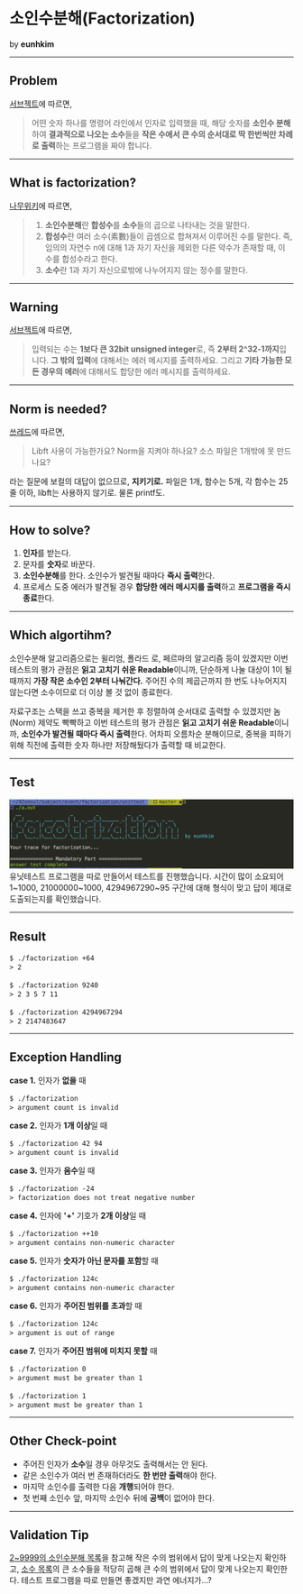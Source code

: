 # 소인수분해(Factorization)
by **eunhkim**

---
## Problem
[서브젝트](https://docs.google.com/document/d/1utPkD1rfZIes4dv-Q1qKJThB8bmmQk8u7O1FGjhdO2Y)에 따르면,

> 어떤 숫자 하나를 명령어 라인에서 인자로 입력했을 때, 해당 숫자를 **소인수 분해**하여 **결과적으로 나오는 소수**들을 **작은 수에서 큰 수의 순서대로 딱 한번씩만 차례로 출력**하는 프로그램을 짜야 합니다.

---
## What is factorization?
[나무위키](https://namu.wiki/w/%EC%86%8C%EC%9D%B8%EC%88%98%EB%B6%84%ED%95%B4)에 따르면,

> 1. **소인수분해**란 **합성수**를 **소수**들의 곱으로 나타내는 것을 말한다.
> 2. **합성수**란 여러 소수(素數)들이 곱셈으로 합쳐져서 이루어진 수를 말한다. 즉, 임의의 자연수 n에 대해 1과 자기 자신을 제외한 다른 약수가 존재할 때, 이 수를 합성수라고 한다.
> 3. **소수**란 1과 자기 자신으로밖에 나누어지지 않는 정수를 말한다.

---
## Warning
[서브젝트](https://docs.google.com/document/d/1utPkD1rfZIes4dv-Q1qKJThB8bmmQk8u7O1FGjhdO2Y)에 따르면,

> 입력되는 수는 **1보다 큰 32bit unsigned integer**로, 즉 **2부터 2^32-1까지**입니다. **그 밖의 입력**에 대해서는 에러 메시지를 출력하세요. 그리고 **기타 가능한 모든 경우의 에러**에 대해서도 합당한 에러 메시지를 출력하세요.

---
## Norm is needed?
[ 쓰레드](https://42born2code.slack.com/archives/CU6MTFBNH/p1585725942298400)에 따르면,

> Libft 사용이 가능한가요?
> Norm을 지켜야 하나요?
> 소스 파일은 1개밖에 못 만드나요?

라는 질문에 보컬의 대답이 없으므로, **지키기로.** 파일은 1개, 함수는 5개, 각 함수는 25줄 이하, libft는 사용하지 않기로. 물론 printf도.

----
## How to solve?
1. **인자**를 받는다.
2. 문자를 **숫자**로 바꾼다.
3. **소인수분해**를 한다. 소인수가 발견될 때마다 **즉시 출력**한다.
4. 프로세스 도중 에러가 발견될 경우 **합당한 에러 메시지를 출력**하고 **프로그램을 즉시 종료**한다.


----
## Which algortihm?
소인수분해 알고리즘으로는 윌리엄, 폴라드 로, 페르마의 알고리즘 등이 있겠지만 이번 테스트의 평가 관점은 **읽고 고치기 쉬운 Readable**이니까, 단순하게 나눌 대상이 1이 될 때까지 **가장 작은 소수인 2부터 나눠간다.** 주어진 수의 제곱근까지 한 번도 나누어지지 않는다면 소수이므로 더 이상 볼 것 없이 종료한다.

자료구조는 스택을 쓰고 중복을 제거한 후 정렬하여 순서대로 출력할 수 있겠지만 놈(Norm) 제약도 빡빡하고 이번 테스트의 평가 관점은 **읽고 고치기 쉬운 Readable**이니까, **소인수가 발견될 때마다 즉시 출력**한다. 어차피 오름차순 분해이므로, 중복을 피하기 위해 직전에 출력한 숫자 하나만 저장해뒀다가 출력할 때 비교한다.

----
## Test
![unittest](./unittest.png)
유닛테스트 프로그램을 따로 만들어서 테스트를 진행했습니다. 시간이 많이 소요되어 1~1000, 21000000~1000, 4294967290~95 구간에 대해 형식이 맞고 답이 제대로 도출되는지를 확인했습니다.

----
## Result
    $ ./factorization +64
    > 2

    $ ./factorization 9240
    > 2 3 5 7 11

    $ ./factorization 4294967294
    > 2 2147483647

----
## Exception Handling
**case 1.** 인자가 **없을** 때

    $ ./factorization
    > argument count is invalid

**case 2.** 인자가 **1개 이상**일 때

    $ ./factorization 42 94
    > argument count is invalid

**case 3.** 인자가 **음수**일 때

    $ ./factorization -24
    > factorization does not treat negative number

**case 4.** 인자에 **'+'** 기호가 **2개 이상**일 때

    $ ./factorization ++10
    > argument contains non-numeric character

**case 5.** 인자가 **숫자가 아닌 문자를 포함**할 때

    $ ./factorization 124c
    > argument contains non-numeric character

**case 6.** 인자가 **주어진 범위를 초과**할 때

    $ ./factorization 124c
    > argument is out of range

**case 7.** 인자가 **주어진 범위에 미치지 못할** 때

    $ ./factorization 0
    > argument must be greater than 1

    $ ./factorization 1
    > argument must be greater than 1

----
## Other Check-point
* 주어진 인자가 **소수**일 경우 아무것도 출력해서는 안 된다.
* 같은 소인수가 여러 번 존재하더라도 **한 번만 출력**해야 한다.
* 마지막 소인수를 출력한 다음 **개행**되어야 한다.
* 첫 번째 소인수 앞, 마지막 소인수 뒤에 **공백**이 없어야 한다.

----
## Validation Tip
[2~9999의 소인수분해 목록](https://m.blog.naver.com/PostView.nhn?blogId=483pky&logNo=221193148861&proxyReferer=http%3A%2F%2F168.126.130.229%2Ftm%2F%3Fa%3DCR%26b%3DMAC%26c%3D300020963651%26d%3D32%26e%3D2203%26f%3DbS5ibG9nLm5hdmVyLmNvbS80ODNwa3kvMjIxMTkzMTQ4ODYx%26g%3D1585817314251%26h%3D1585817314308%26y%3D0%26z%3D0%26x%3D1%26w%3D2019-07-24%26in%3D2203_1748_00023587%26id%3D20200402)을 참고해 작은 수의 범위에서 답이 맞게 나오는지 확인하고, [소수 목록](https://ko.wikipedia.org/wiki/%EC%86%8C%EC%88%98_%EB%AA%A9%EB%A1%9D)의 큰 소수들을 적당히 곱해 큰 수의 범위에서 답이 맞게 나오는지 확인한다. 테스트 프로그램을 따로 만들면 좋겠지만 과연 에너지가...?
